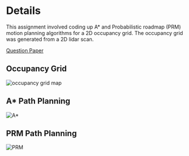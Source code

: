 # Details
This assignment involved coding up A* and Probabilistic roadmap (PRM) motion planning algorithms for a 2D occupancy grid. The occupancy grid was generated from a 2D lidar scan. 

[Question Paper](questions.pdf)

## Occupancy Grid

<img src="https://github.com/marleyshan21/Astar_PRM_2d_occupancy_grid/gridmaps/revo_lds_occupancy_grid.png"  alt="occupancy grid map">

## A* Path Planning

<img src="https://github.com/marleyshan21/Astar_PRM_2d_occupancy_grid/A*/a_star.png"  alt="A*">


## PRM Path Planning

<img src="https://github.com/marleyshan21/Astar_PRM_2d_occupancy_grid/PRM/prm.png"  alt="PRM">

